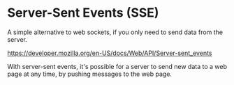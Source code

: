 # Server-Sent Events (SSE)

A simple alternative to web sockets, if you only need to send data from the server.

https://developer.mozilla.org/en-US/docs/Web/API/Server-sent_events

With server-sent events, it's possible for a server to send new data to a web page at any time, by pushing messages to the web page.
